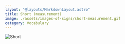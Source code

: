 ```yaml
---
layout: "@layouts/MarkdownLayout.astro"
title: Short (measurement)
image: ./assets/images-of-signs/short-measurement.gif
category: Vocabulary
---
```


![Short](@signs/short-measurement.gif)

